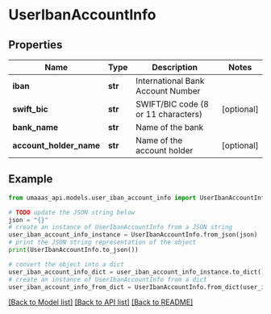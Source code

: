 # UserIbanAccountInfo


## Properties

Name | Type | Description | Notes
------------ | ------------- | ------------- | -------------
**iban** | **str** | International Bank Account Number | 
**swift_bic** | **str** | SWIFT/BIC code (8 or 11 characters) | [optional] 
**bank_name** | **str** | Name of the bank | 
**account_holder_name** | **str** | Name of the account holder | [optional] 

## Example

```python
from umaaas_api.models.user_iban_account_info import UserIbanAccountInfo

# TODO update the JSON string below
json = "{}"
# create an instance of UserIbanAccountInfo from a JSON string
user_iban_account_info_instance = UserIbanAccountInfo.from_json(json)
# print the JSON string representation of the object
print(UserIbanAccountInfo.to_json())

# convert the object into a dict
user_iban_account_info_dict = user_iban_account_info_instance.to_dict()
# create an instance of UserIbanAccountInfo from a dict
user_iban_account_info_from_dict = UserIbanAccountInfo.from_dict(user_iban_account_info_dict)
```
[[Back to Model list]](../README.md#documentation-for-models) [[Back to API list]](../README.md#documentation-for-api-endpoints) [[Back to README]](../README.md)



